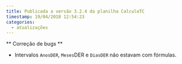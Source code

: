 ```yaml
---
title: Publicada a versão 3.2.4 da planilha CalculoTC
timestamp: 19/04/2018 12:54:23
categories:
  - atualizações
---
```


** Correção de bugs **
+ Intervalos `AnosDER`, `Meses`DER e `DiasDER` não estavam com fórmulas.